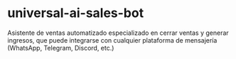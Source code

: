 # universal-ai-sales-bot
Asistente de ventas automatizado especializado en cerrar ventas y generar ingresos, que puede integrarse con cualquier plataforma de mensajería (WhatsApp, Telegram, Discord, etc.)
